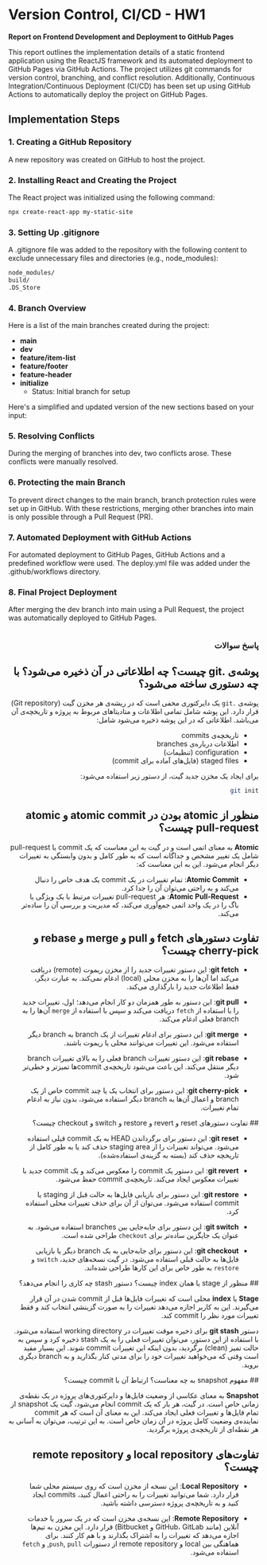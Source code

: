 
# Version Control, CI/CD - HW1

**Report on Frontend Development and Deployment to GitHub Pages**

This report outlines the implementation details of a static frontend application using the ReactJS framework and its automated deployment to GitHub Pages via GitHub Actions. The project utilizes git commands for version control, branching, and conflict resolution. Additionally, Continuous Integration/Continuous Deployment (CI/CD) has been set up using GitHub Actions to automatically deploy the project on GitHub Pages.

## Implementation Steps

### 1. Creating a GitHub Repository
A new repository was created on GitHub to host the project.

### 2. Installing React and Creating the Project
The React project was initialized using the following command:

```bash
npx create-react-app my-static-site
```

### 3. Setting Up .gitignore
A .gitignore file was added to the repository with the following content to exclude unnecessary files and directories (e.g., node_modules):

```bash
node_modules/
build/
.DS_Store
```

### 4. Branch Overview

Here is a list of the main branches created during the project:

- **main**
- **dev**
- **feature/item-list**
- **feature/footer**
- **feature-header**
- **initialize**
  - Status: Initial branch for setup

Here's a simplified and updated version of the new sections based on your input:
### 5. Resolving Conflicts

During the merging of branches into dev, two conflicts arose. These conflicts were manually resolved.
### 6. Protecting the main Branch

To prevent direct changes to the main branch, branch protection rules were set up in GitHub. With these restrictions, merging other branches into main is only possible through a Pull Request (PR).
### 7. Automated Deployment with GitHub Actions
For automated deployment to GitHub Pages, GitHub Actions and a predefined workflow were used. The deploy.yml file was added under the .github/workflows directory.

### 8. Final Project Deployment
After merging the dev branch into main using a Pull Request, the project was automatically deployed to GitHub Pages.




<div dir="rtl">

```markdown

```
### پاسخ سوالات

## پوشه‌ی .git چیست؟ چه اطلاعاتی در آن ذخیره می‌شود؟ با چه دستوری ساخته می‌شود؟

پوشه‌ی `.git` یک دایرکتوری مخفی است که در ریشه‌ی هر مخزن گیت (Git repository) قرار دارد. این پوشه شامل تمامی اطلاعات و متادیتاهای مربوط به پروژه و تاریخچه‌ی آن می‌باشد. اطلاعاتی که در این پوشه ذخیره می‌شود شامل:

- تاریخچه‌ی commits
- اطلاعات درباره‌ی branches
- configuration (تنظیمات)
- staged files (فایل‌های آماده برای commit)

برای ایجاد یک مخزن جدید گیت، از دستور زیر استفاده می‌شود:

```bash
git init
```


## منظور از atomic بودن در atomic commit و atomic pull-request چیست؟

<div dir="rtl">

**Atomic** به معنای اتمی است و در گیت به این معناست که یک commit یا pull-request شامل یک تغییر مشخص و جداگانه است که به طور کامل و بدون وابستگی به تغییرات دیگر انجام می‌شود. این به این معناست که:

- **Atomic Commit**: تمام تغییرات در یک commit یک هدف خاص را دنبال می‌کند و به راحتی می‌توان آن را جدا کرد.
- **Atomic Pull-Request**: هر pull-request تغییرات مرتبط با یک ویژگی یا باگ را در یک واحد اتمی جمع‌آوری می‌کند، که مدیریت و بررسی آن را ساده‌تر می‌کند.
</div>

## تفاوت دستورهای fetch و pull و merge و rebase و cherry-pick چیست؟

<div dir="rtl">

- **git fetch**: این دستور تغییرات جدید را از مخزن ریموت (remote) دریافت می‌کند اما آن‌ها را به مخزن محلی (local) ادغام نمی‌کند. به عبارت دیگر، فقط اطلاعات جدید را بارگذاری می‌کند.
  
- **git pull**: این دستور به طور همزمان دو کار انجام می‌دهد؛ اول، تغییرات جدید را با استفاده از `fetch` دریافت می‌کند و سپس با استفاده از `merge` آن‌ها را به branch فعلی ادغام می‌کند.

- **git merge**: این دستور برای ادغام تغییرات از یک branch به branch دیگر استفاده می‌شود. این تغییرات می‌توانند محلی یا ریموت باشند.

- **git rebase**: این دستور تغییرات branch فعلی را به بالای تغییرات branch دیگر منتقل می‌کند. این باعث می‌شود تاریخچه‌ی commit‌ها تمیزتر و خطی‌تر شود.

- **git cherry-pick**: این دستور برای انتخاب یک یا چند commit خاص از یک branch و اعمال آن‌ها به branch دیگر استفاده می‌شود، بدون نیاز به ادغام تمام تغییرات.

</div>
## تفاوت دستورهای reset و revert و restore و switch و checkout چیست؟

<div dir="rtl">

- **git reset**: این دستور برای برگرداندن HEAD به یک commit قبلی استفاده می‌شود. می‌تواند تغییرات را از staging area حذف کند یا به طور کامل از تاریخچه حذف کند (بسته به گزینه‌ی استفاده‌شده).

- **git revert**: این دستور یک commit را معکوس می‌کند و یک commit جدید با تغییرات معکوس ایجاد می‌کند. تاریخچه‌ی commit حفظ می‌شود.

- **git restore**: این دستور برای بازیابی فایل‌ها به حالت قبل از staging یا commit استفاده می‌شود. می‌توان از آن برای حذف تغییرات محلی استفاده کرد.

- **git switch**: این دستور برای جابه‌جایی بین branches استفاده می‌شود. به عنوان یک جایگزین ساده‌تر برای `checkout` طراحی شده است.

- **git checkout**: این دستور برای جابه‌جایی به یک branch دیگر یا بازیابی فایل‌ها به حالت قبلی استفاده می‌شود. در گیت نسخه‌های جدید، `switch` و `restore` به طور خاص برای این کارها طراحی شده‌اند.

</div>
## منظور از stage یا همان index چیست؟ دستور stash چه کاری را انجام می‌دهد؟

<div dir="rtl">

**Stage** یا **index** محلی است که تغییرات فایل‌ها قبل از commit شدن در آن قرار می‌گیرند. این به کاربر اجازه می‌دهد تغییرات را به صورت گزینشی انتخاب کند و فقط تغییرات مورد نظر را commit کند.

دستور **git stash** برای ذخیره موقت تغییرات در working directory استفاده می‌شود. با استفاده از این دستور، می‌توان تغییرات فعلی را به یک stash ذخیره کرد و سپس به حالت تمیز (clean) برگردید، بدون اینکه این تغییرات commit شوند. این بسیار مفید است وقتی که می‌خواهید تغییرات خود را برای مدتی کنار بگذارید و به branch دیگری بروید.

</div>
## مفهوم snapshot به چه معناست؟ ارتباط آن با commit چیست؟
<div dir="rtl">


**Snapshot** به معنای عکاسی از وضعیت فایل‌ها و دایرکتوری‌های پروژه در یک نقطه‌ی زمانی خاص است. در گیت، هر بار که یک commit انجام می‌شود، گیت یک snapshot از تمام فایل‌ها و تغییرات فعلی ایجاد می‌کند. این به معنای آن است که هر commit نماینده‌ی وضعیت کامل پروژه در آن زمان خاص است. به این ترتیب، می‌توان به آسانی به هر نقطه‌ای از تاریخچه‌ی پروژه برگردید.
</div>

## تفاوت‌های local repository و remote repository چیست؟
<div dir="rtl">

- **Local Repository**: این نسخه از مخزن است که روی سیستم محلی شما قرار دارد. شما می‌توانید تغییرات را به راحتی اعمال کنید، commits ایجاد کنید و به تاریخچه‌ی پروژه دسترسی داشته باشید.

- **Remote Repository**: این نسخه‌ی مخزن است که در یک سرور یا خدمات آنلاین (مانند GitHub، GitLab و Bitbucket) قرار دارد. این مخزن به تیم‌ها اجازه می‌دهد که تغییرات را به اشتراک بگذارند و با هم کار کنند. برای هماهنگی بین local و remote repository از دستورات `push`, `pull`, و `fetch` استفاده می‌شود.
</div>

```

